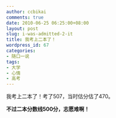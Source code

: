 ```yaml
---
author: ccbikai
comments: true
date: 2010-06-25 06:25:00+08:00
layout: post
slug: i-was-admitted-2-it
title: 我考上二本了！
wordpress_id: 67
categories:
- 随口一说
tags:
- 大学
- 心情
- 高考
---
```


我考上二本了！考了507，当时估分估了470。




**不过二本分数线500分，志愿难啊！**
